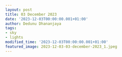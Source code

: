 ```yaml
---
layout: post
title: 03 December 2023
date: '2023-12-03T00:00:00.001+01:00'
author: Dedunu Dhananjaya
tags:
- sky
- lights
modified_time: '2023-12-03T00:00:00.001+01:00'
featured_image: 2023-12-03-03-december-2023_1.jpeg
---
```

